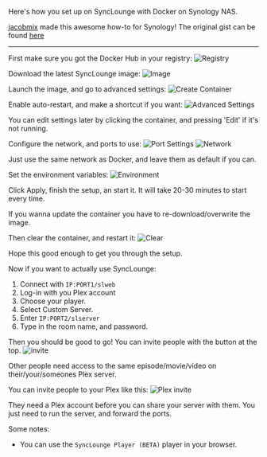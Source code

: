 Here's how you set up on SyncLounge with Docker on Synology NAS.

[jacobmix](https://gist.github.com/jacobmix) made this awesome how-to for Synology!
The original gist can be found [here](https://gist.github.com/jacobmix/32003649e06d5588dba35e5edafa5d7b)

---

First make sure you got the Docker Hub in your registry:
![Registry](https://user-images.githubusercontent.com/5995327/77686804-6398f400-6f95-11ea-97a4-693afb538c70.png)

Download the latest SyncLounge image:
![Image](https://user-images.githubusercontent.com/5995327/77686898-86c3a380-6f95-11ea-8544-bc711cec406e.png)

Launch the image, and go to advanced settings:
![Create Container](https://user-images.githubusercontent.com/5995327/77686989-abb81680-6f95-11ea-8f9e-c01ddece89d0.png)

Enable auto-restart, and make a shortcut if you want:
![Advanced Settings](https://user-images.githubusercontent.com/5995327/77687107-e0c46900-6f95-11ea-89ef-6d34b7bd3b36.png)

You can edit settings later by clicking the container, and pressing 'Edit' if it's not running.

Configure the network, and ports to use:
![Port Settings](https://user-images.githubusercontent.com/5995327/77687283-0d788080-6f96-11ea-9b5f-6b970c737b68.png)
![Network](https://user-images.githubusercontent.com/5995327/77687294-12d5cb00-6f96-11ea-9aaa-b454bd75d9c6.png)

Just use the same network as Docker, and leave them as default if you can.

Set the environment variables:
![Environment](https://user-images.githubusercontent.com/5995327/77687414-41ec3c80-6f96-11ea-9713-18c82d4a3e82.png)

Click Apply, finish the setup, an start it. It will take 20-30 minutes to start every time.

If you wanna update the container you have to re-download/overwrite the image.

Then clear the container, and restart it:
![Clear](https://user-images.githubusercontent.com/5995327/77687545-78c25280-6f96-11ea-83bd-c1bb77090513.png)

Hope this good enough to get you through the setup.

Now if you want to actually use SyncLounge:

1. Connect with `IP:PORT1/slweb`
1. Log-in with you Plex account
1. Choose your player.
1. Select Custom Server.
1. Enter `IP:PORT2/slserver`
1. Type in the room name, and password.

Then you should be good to go! You can invite people with the button at the top.
![invite](https://user-images.githubusercontent.com/5995327/77689611-e1f79500-6f99-11ea-9de0-cae30564776f.png)

Other people need access to the same episode/movie/video on their/your/someones Plex server.

You can invite people to your Plex like this:
![Plex invite](https://user-images.githubusercontent.com/5995327/77689675-f9cf1900-6f99-11ea-9da8-66114901d51b.png)

They need a Plex account before you can share your server with them. You just need to run the server, and forward the ports.

Some notes:

- You can use the `SyncLounge Player (BETA)` player in your browser.
